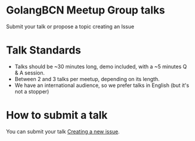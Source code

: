 # GolangBCN Meetup Group talks

Submit your talk or propose a topic creating an Issue

# Talk Standards

* Talks should be ~30 minutes long, demo included, with a ~5 minutes Q & A session.
* Between 2 and 3 talks per meetup, depending on its length.
* We have an international audience, so we prefer talks in English (but it's not a stopper)

# How to submit a talk

You can submit your talk [Creating a new issue](https://github.com/GolangBCN/talks/issues/new?title=Talk%20-%20Title).
